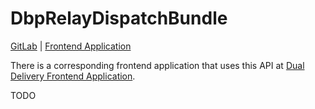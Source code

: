 # DbpRelayDispatchBundle

[GitLab](https://gitlab.tugraz.at/dbp/dual-delivery/dbp-relay-dispatch-bundle) |
[Frontend Application](https://gitlab.tugraz.at/dbp/dual-delivery/dispatch)

There is a corresponding frontend application that uses this API at [Dual Delivery Frontend Application](https://gitlab.tugraz.at/dbp/dual-delivery/dispatch).

TODO